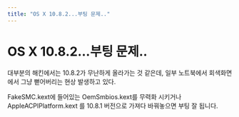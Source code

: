 ```yaml
---
title: "OS X 10.8.2...부팅 문제.."
---
```

# OS X 10.8.2...부팅 문제..


대부분의 해킨에서는 10.8.2가 무난하게 올라가는 것 같은데, 일부 노트북에서 회색화면에서 그냥 뻗어버리는 현상 발생하고 있다.




FakeSMC.kext에 들어있는 OemSmbios.kext를 무력화 시키거나 AppleACPIPlatform.kext 를 10.8.1 버전으로 가져다 바꿔놓으면 부팅 잘 됩니다.


